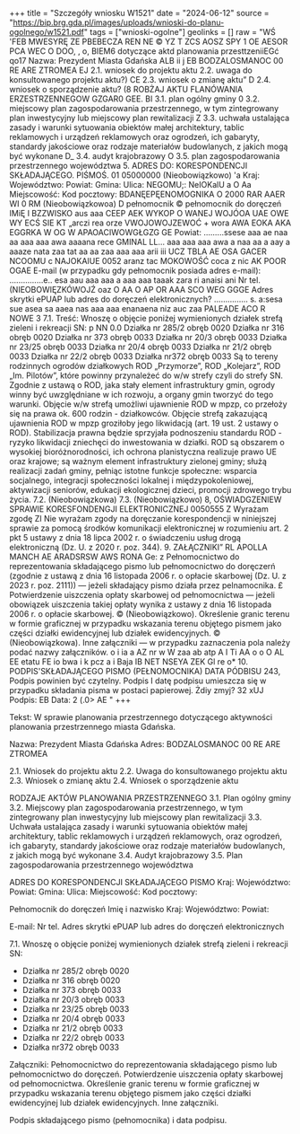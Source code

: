 +++
title = "Szczegóły wniosku W1521"
date = "2024-06-12"
source = "https://bip.brg.gda.pl/images/uploads/wnioski-do-planu-ogolnego/w1521.pdf"
tags = ["wnioski-ogolne"]
geolinks = []
raw = "WŚ 'FEB MWESYRĘ ZE PBEBECZA REN NE © YZ T ZCS AOSZ SPY 1 OE AESOR PCA WEC O DOO, ,  o, BIEM6 dotyczące aktd planowania przesttzeniiEGć   qo17  Nazwa: Prezydent Miasta Gdańska ALB ii j EB BODZALOSMANOC 00 RE ARE ZTROMEA EJ 2.1. wniosek do projektu aktu  2.2. uwaga do konsultowanego projektu aktu?) CE 2.3. wniosek o zmianę aktu” D 2.4. wniosek o sporządzenie aktu? (8 ROBŻAJ AKTU FLANÓWANIA ERZESTRZENNEGOW  GZGAR0 GEE. BI 3.1. plan ogólny gminy 0 3.2. miejscowy plan zagospodarowania przestrzennego, w tym zintegrowany plan inwestycyjny lub miejscowy plan rewitalizacji Z 3.3. uchwała ustalająca zasady i warunki sytuowania obiektów małej architektury, tablic reklamowych i urządzeń reklamowych oraz ogrodzeń, ich gabaryty, standardy jakościowe oraz rodzaje materiałów budowlanych, z jakich mogą być wykonane D_ 3.4. audyt krajobrazowy O 3.5. plan zagospodarowania przestrzennego województwa 5. ADRES DO: KORESPONDENCJI SKŁADAJĄCEGO. PIŚMOŚ. 01 05000000 (Nieobowiązkowo) 'a Kraj: Województwo: Powiat: Gmina: Ulica: NEGOMU;:  NeIOKalU a O Aa Miejscowość: Kod pocztowy: BDANĘEPĘENOMOGNIKA O 2000 RAR AAER WI 0 RM (Nieobowiązkowoa) D pełnomocnik © pełnomocnik do doręczeń  IMiĘ I BZZWISKO aus aaa CEEP AEK WYKOP O WANEJ WOJÓOA UAE OWE WY ECŚ SIE KT „arczi rea orze VWOJOWOJZEWOĆ + wora AWA EOKA AKA EGGRKA W OG W  APAOACIWOWGŁGZG GE Powiat: .........ssese aaa ae naa aa aaa aaa awa aaaana rece GMINAL LL... aaa aaa aaa awa a naa aa a aay a aaaze nata zaa tat aa aa zaa aaa aaa arii iii UCZ TBLA AE OSA GACER NCOOMU c NAJOKAIUE 0052 aranz tac MOKOWOŚĆ coca z nic AK POOR OGAE E-mail (w przypadku gdy pełnomocnik posiada adres e-mail): ...............e.. esa aau aaa aaa a aaa aaa taaak zara ri anaisi ani Nr tel. (NIEOBOWIĘZKÓWOJŹ oaz O AA O AP OR AAA SCO WEG GGGE Adres skrytki ePUAP lub adres do doręczeń elektronicznych? ............... s. a:sesa sue asea sa aaea nas aaa aaa enanaena niz auc zaa PALEADE ACO R NOWE 3 7.1. Treść: Wnoszę o objęcie poniżej wymienionych działek strefą zieleni i rekreacji SN: p NN 0.0 Działka nr 285/2 obręb 0020 Działka nr 316 obręb 0020 Działka nr 373 obręb 0033 Działka nr 20/3 obręb 0033 Działka nr 23/25 obręb 0033 Działka nr 20/4 obręb 0033 Działka nr 21/2 obręb 0033 Działka nr 22/2 obręb 0033 Działka nr372 obręb 0033 Są to tereny rodzinnych ogrodów działkowych ROD „Przymorze”, ROD „Kolejarz”, ROD „Im. Pilotów”, które powinny przynależeć do w/w strefy czyli do strefy SN. Zgodnie z ustawą o ROD, jaka stały element infrastruktury gmin, ogrody winny być uwzględniane w ich rozwoju, a organy gmin tworzyć do tego warunki. Objęcie w/w strefą umożliwi ujawnienie ROD w mpzp, co przełoży się na prawa ok. 600 rodzin - działkowców. Objęcie strefą zakazującą ujawnienia ROD w mpzp groziłoby jego likwidacją (art. 19 ust. 2 ustawy o ROD). Stabilizacja prawna będzie sprzyjała podnoszeniu standardu ROD - ryzyko likwidacji zniechęci do inwestowania w działki. ROD są obszarem o wysokiej bioróżnorodności, ich ochrona planistyczna realizuje prawo UE oraz krajowe; są ważnym element infrastruktury zielonej gminy; służą realizacji zadań gminy, pełniąc istotne funkcje społeczne: wsparcia socjalnego, integracji społeczności lokalnej i międzypokoleniowej, aktywizacji seniorów, edukacji ekologicznej dzieci, promocji zdrowego trybu życia. 7.2. (Nieobowiązkowa) 7.3. (Nieobowiązkowo) 8, OŚWIADGZENIEW SPRAWIE KORESFONDENGJI ELEKTRONICZNEJ 0050555 Z Wyrażam zgodę ZI Nie wyrażam zgody na doręczanie korespondencji w niniejszej sprawie za pomocą środków komunikacji elektronicznej w rozumieniu art. 2 pkt 5 ustawy z dnia 18 lipca 2002 r. o świadczeniu usług drogą elektroniczną (Dz. U. z 2020 r. poz. 344). 9. ZAŁĄCZNIKI” RL APOLLA MANCH AE ARADSRSW AWS RONA Ge: z Pełnomocnictwo do reprezentowania składającego pismo lub pełnomocnictwo do doręczerń (zgodnie z ustawą z dnia 16 listopada 2006 r. o opłacie skarbowej (Dz. U. z 2023 r. poz. 2111)) — jeżeli składający pismo działa przez pelnamocnika. £ Potwierdzenie uiszczenia opłaty skarbowej od pełnomocnictwa — jeżeli obowiązek uiszczenia takiej opłaty wynika z ustawy z dnia 16 listopada 2006 r. o opłacie skarbowej. ©  (Nieobowiązkowo). Określenie granic terenu w formie graficznej w przypadku wskazania terenu objętego pismem jako części działki ewidencyjnej lub działek ewidencyjnych. ©  (Nieobowiązkowa). Inne załączniki — w przypadku zaznaczenia pola należy podać nazwy załączników. o i ia a AZ nr w W zaa ab atp A I Ti AA o o O AL EE etatu FE io bwa i k pcz a i Baja IB NET NSEYA ZEK Gl re o* 10. PODPIS'SKŁADAJĄCEGO PISMO (PEŁNOMOCNIKA) DATA PÓDBISU 243, Podpis powinien być czytelny. Podpis I datę podpisu umieszcza się w przypadku składania pisma w postaci papierowej. Żdiy zmyj? 32 xUJ Podpis: EB Data: 2 (.0> AE "
+++

Tekst: W sprawie planowania przestrzennego dotyczącego aktywności planowania przestrzennego miasta Gdańska. 

Nazwa: Prezydent Miasta Gdańska
Adres: BODZALOSMANOC 00 RE ARE ZTROMEA

2.1. Wniosek do projektu aktu
2.2. Uwaga do konsultowanego projektu aktu
2.3. Wniosek o zmianę aktu
2.4. Wniosek o sporządzenie aktu

RODZAJE AKTÓW PLANOWANIA PRZESTRZENNEGO
3.1. Plan ogólny gminy
3.2. Miejscowy plan zagospodarowania przestrzennego, w tym zintegrowany plan inwestycyjny lub miejscowy plan rewitalizacji
3.3. Uchwała ustalająca zasady i warunki sytuowania obiektów małej architektury, tablic reklamowych i urządzeń reklamowych, oraz ogrodzeń, ich gabaryty, standardy jakościowe oraz rodzaje materiałów budowlanych, z jakich mogą być wykonane
3.4. Audyt krajobrazowy
3.5. Plan zagospodarowania przestrzennego województwa

ADRES DO KORESPONDENCJI SKŁADAJĄCEGO PISMO
Kraj:
Województwo:
Powiat:
Gmina:
Ulica:
Miejscowość:
Kod pocztowy:

Pełnomocnik do doręczeń
Imię i nazwisko
Kraj:
Województwo:
Powiat:

E-mail: 
Nr tel. 
Adres skrytki ePUAP lub adres do doręczeń elektronicznych

7.1. Wnoszę o objęcie poniżej wymienionych działek strefą zieleni i rekreacji SN:
- Działka nr 285/2 obręb 0020
- Działka nr 316 obręb 0020
- Działka nr 373 obręb 0033
- Działka nr 20/3 obręb 0033
- Działka nr 23/25 obręb 0033
- Działka nr 20/4 obręb 0033
- Działka nr 21/2 obręb 0033
- Działka nr 22/2 obręb 0033
- Działka nr372 obręb 0033

Załączniki: 
Pełnomocnictwo do reprezentowania składającego pismo lub pełnomocnictwo do doręczeń.
Potwierdzenie uiszczenia opłaty skarbowej od pełnomocnictwa.
Określenie granic terenu w formie graficznej w przypadku wskazania terenu objętego pismem jako części działki ewidencyjnej lub działek ewidencyjnych.
Inne załączniki.

Podpis składającego pismo (pełnomocnika) i data podpisu.



